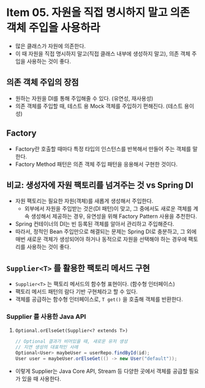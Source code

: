 # Item 05. 자원을 직접 명시하지 말고 의존 객체 주입을 사용하라
- 많은 클래스가 자원에 의존한다.
- 이 때 자원을 직접 명시하지 말고(직접 클래스 내부에 생성하지 말고), 의존 객체 주입을 사용하는 것이 좋다.


## 의존 객체 주입의 장점
- 원하는 자원을 DI를 통해 주입해줄 수 있다. (유연성, 재사용성)
- 의존 객체를 주입할 때, 테스트 용 Mock 객체를 주입하기 편해진다. (테스트 용이성)

## Factory
- Factory란 호출할 때마다 특정 타입의 인스턴스를 반복해서 만들어 주는 객체를 말한다.
- Factory Method 패턴은 의존 객체 주입 패턴을 응용해서 구현한 것이다.


## 비교: 생성자에 자원 팩토리를 넘겨주는 것 vs Spring DI
- 자원 팩토리는 필요한 자원(객체)를 새롭게 생성해서 주입한다.
    - 외부에서 자원을 주입받는 것은(DI 패턴)이 맞고, 그 중에서도 새로운 객체를 계속 생성해서 제공하는 경우, 유연성을 위해 Factory Pattern 사용을 추천한다.
- Spring 컨테이너의 DI는 빈 등록된 객체를 알아서 관리하고 주입해준다.
- 따라서, 정적인 Bean 주입만으로 해결되는 문제는 Spring DI로 충분하고, 그 외에 매번 새로운 객체가 생성되어야 하거나 동적으로 자원을 선택해야 하는 경우에 팩토리를 사용하는 것이 좋다.


## `Supplier<T>` 를 활용한 팩토리 메서드 구현
- `Supplier<T>` 는 팩토리 메서드의 함수형 표현이다. (함수형 인터페이스)
- 팩토리 메서드 패턴의 람다 기반 구현체라고 할 수 있다.
- 객체를 공급하는 함수형 인터페이스로, `T get()` 을 호출해 객체를 반환한다.


### Supplier<T> 를 사용한 Java API
1) `Optional.orElseGet(Supplier<? extends T>)`


    ```java
    // Optional 결과가 비어있을 때, 새로운 유저 생성
    // 지연 생성의 대표적인 사례
    Optional<User> maybeUser = userRepo.findById(id);
    User user = maybeUser.orElseGet(() -> new User("default"));
    ```

- 이렇게 Supplier<T>는 Java Core API, Stream 등 다양한 곳에서 객체를 공급할 필요가 있을 때 사용한다.